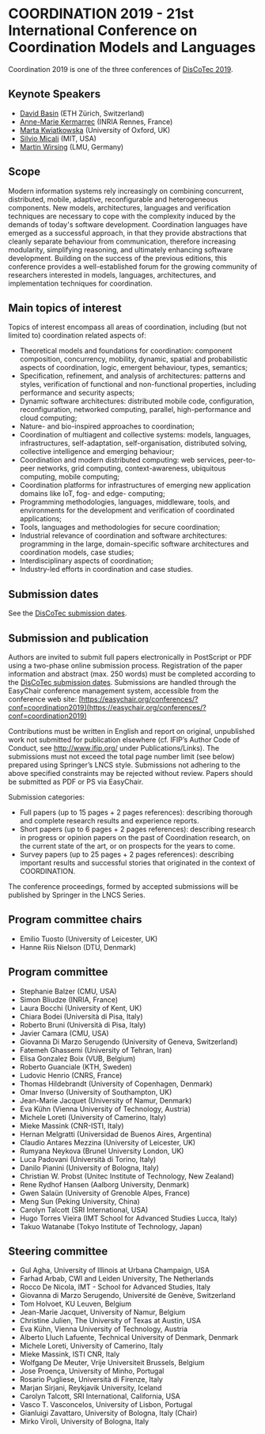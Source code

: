 # COORDINATION 2019 - 21st International Conference on Coordination Models and Languages

Coordination 2019 is one of the three conferences of [DisCoTec 2019](https://www.discotec.org/2019/).

## Keynote Speakers
* [David Basin](https://www.inf.ethz.ch/personal/basin/) (ETH Zürich, Switzerland)
* [Anne-Marie Kermarrec](https://www.irisa.fr/asap/?page_id=179) (INRIA Rennes, France)
* [Marta Kwiatkowska](http://www.cs.ox.ac.uk/marta.kwiatkowska/) (University of Oxford, UK)
* [Silvio Micali](https://people.csail.mit.edu/silvio/) (MIT, USA)  
* [Martin Wirsing](https://www.sosy-lab.org/people/wirsing/) (LMU, Germany)

## Scope
Modern information systems rely increasingly on combining concurrent, distributed, mobile, adaptive, reconfigurable and heterogeneous components. New models, architectures, languages and verification techniques are necessary to cope with the complexity induced by the demands of today's software development. Coordination languages have emerged as a successful approach, in that they provide abstractions that cleanly separate behaviour from communication, therefore increasing modularity, simplifying reasoning, and ultimately enhancing software development. Building on the success of the previous editions, this conference provides a well-established forum for the growing community of researchers interested in models, languages, architectures, and implementation techniques for coordination.

## Main topics of interest

Topics of interest encompass all areas of coordination, including (but not limited to) coordination related aspects of:
* Theoretical models and foundations for coordination: component   composition, concurrency, mobility, dynamic, spatial and probabilistic aspects of coordination, logic, emergent behaviour, types, semantics;
* Specification, refinement, and analysis of architectures: patterns and styles, verification of functional and non-functional properties, including performance and security aspects;
* Dynamic software architectures: distributed mobile code, configuration, reconfiguration, networked computing, parallel, high-performance and cloud computing;
* Nature- and bio-inspired approaches to coordination;
* Coordination of multiagent and collective systems: models, languages, infrastructures, self-adaptation, self-organisation, distributed solving, collective intelligence and emerging behaviour;
* Coordination and modern distributed computing: web services, peer-to-peer networks, grid computing, context-awareness, ubiquitous computing, mobile computing;
* Coordination platforms for infrastructures of emerging new application domains like IoT, fog- and edge- computing;
* Programming methodologies, languages, middleware, tools, and environments for the development and verification of coordinated applications;
* Tools, languages and methodologies for secure coordination;
* Industrial relevance of coordination and software architectures: programming in the large, domain-specific software architectures and coordination models, case studies;
* Interdisciplinary aspects of coordination;
* Industry-led efforts in coordination and case studies.

## Submission dates

See the [DisCoTec submission dates](https://www.discotec.org/2019/#important-dates). 

## Submission and publication

Authors are invited to submit full papers electronically in PostScript or PDF using a two-phase online submission process. Registration of the paper information and abstract (max. 250 words) must be completed according to the [DisCoTec submission dates](https://www.discotec.org/2019/#important-dates). Submissions are handled through the EasyChair conference management system, accessible from the conference web site: [https://easychair.org/conferences/?conf=coordination2019](https://easychair.org/conferences/?conf=coordination2019)

Contributions must be written in English and report on original, unpublished work not submitted for publication elsewhere (cf. IFIP’s Author Code of Conduct, see http://www.ifip.org/ under Publications/Links). The submissions must not exceed the total page number limit (see below) prepared using Springer’s LNCS style. Submissions not adhering to the above specified constraints may be rejected without review. Papers should be submitted as PDF or PS via EasyChair.

Submission categories:
* Full papers (up to 15 pages + 2 pages references): describing thorough and complete research results and experience reports.
* Short papers (up to 6 pages + 2 pages references): describing research in progress or opinion papers on the past of Coordination research, on the current state of the art, or on prospects for the years to come.
* Survey papers (up to 25 pages + 2 pages references): describing important results and successful stories that originated in the context of COORDINATION. 

The conference proceedings, formed by accepted submissions will be published by Springer in the LNCS Series.

## Program committee chairs
* Emilio Tuosto (University of Leicester, UK)
* Hanne Riis Nielson (DTU, Denmark)

## Program committee
* Stephanie Balzer (CMU, USA)
* Simon Bliudze (INRIA, France)
* Laura Bocchi (University of Kent, UK)
* Chiara Bodei (Università di Pisa, Italy)
* Roberto Bruni (Università di Pisa, Italy)
* Javier Camara (CMU, USA)
* Giovanna Di Marzo Serugendo (University of Geneva, Switzerland)
* Fatemeh Ghassemi (University of Tehran, Iran)
* Elisa Gonzalez Boix (VUB, Belgium)
* Roberto Guanciale (KTH, Sweden)
* Ludovic Henrio (CNRS, France)
* Thomas  Hildebrandt (University of Copenhagen, Denmark)
* Omar Inverso (University of Southampton, UK)
* Jean-Marie Jacquet (University of Namur, Denmark)
* Eva Kühn (Vienna University of Technology, Austria)
* Michele Loreti (University of Camerino, Italy)
* Mieke Massink (CNR-ISTI, Italy)
* Hernan Melgratti (Universidad de Buenos Aires, Argentina)
* Claudio Antares Mezzina (University of Leicester, UK) 
* Rumyana Neykova (Brunel University London, UK)
* Luca Padovani (Università di Torino, Italy)
* Danilo Pianini (University of Bologna, Italy)
* Christian W. Probst (Unitec Institute of Technology, New Zealand)
* Rene Rydhof Hansen (Aalborg University, Denmark)
* Gwen Salaün (University of Grenoble Alpes, France)
* Meng Sun (Peking University, China)
* Carolyn Talcott (SRI International, USA)
* Hugo Torres Vieira (IMT School for Advanced Studies Lucca, Italy)
* Takuo Watanabe (Tokyo Institute of Technology, Japan)


## Steering committee
* Gul Agha, University of Illinois at Urbana Champaign, USA
* Farhad Arbab, CWI and Leiden University, The Netherlands
* Rocco De Nicola, IMT - School for Advanced Studies, Italy
* Giovanna di Marzo Serugendo, Université de Genève, Switzerland
* Tom Holvoet, KU Leuven, Belgium
* Jean-Marie Jacquet, University of Namur, Belgium
* Christine Julien, The University of Texas at Austin, USA
* Eva Kühn, Vienna University of Technology, Austria
* Alberto Lluch Lafuente, Technical University of Denmark, Denmark
* Michele Loreti, University of Camerino, Italy
* Mieke Massink, ISTI CNR, Italy
* Wolfgang De Meuter, Vrije Universiteit Brussels, Belgium
* Jose Proença, University of Minho, Portugal
* Rosario Pugliese, Università di Firenze, Italy
* Marjan Sirjani, Reykjavik University, Iceland
* Carolyn Talcott, SRI International, California, USA
* Vasco T. Vasconcelos, University of Lisbon, Portugal
* Gianluigi Zavattaro, University of Bologna, Italy (Chair)
* Mirko Viroli, University of Bologna, Italy
